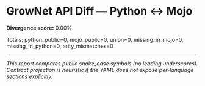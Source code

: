 # GrowNet API Diff — Python ↔ Mojo

**Divergence score:** 0.00%  

Totals: python_public=0, mojo_public=0, union=0, missing_in_mojo=0, missing_in_python=0, arity_mismatches=0


---
_This report compares public snake_case symbols (no leading underscores). Contract projection is heuristic if the YAML does not expose per-language sections explicitly._

